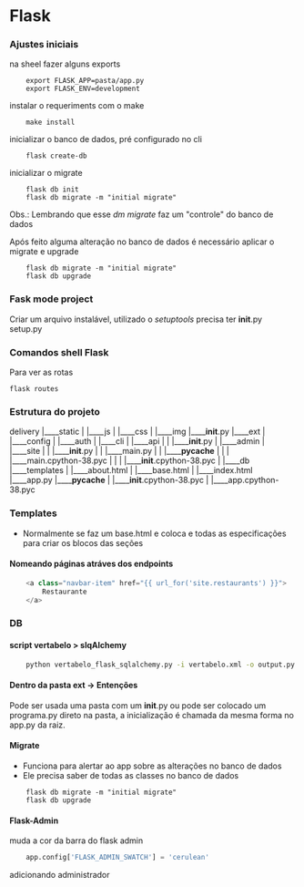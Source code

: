 # Flask

### Ajustes iniciais
na sheel fazer alguns exports
~~~shell
    export FLASK_APP=pasta/app.py
    export FLASK_ENV=development
~~~

instalar o requeriments com o make
~~~shell
    make install
~~~

inicializar o banco de dados, pré configurado no cli
~~~shell
    flask create-db
~~~

inicializar o migrate
~~~shell
    flask db init
    flask db migrate -m "initial migrate"
~~~
Obs.: Lembrando que esse *dm migrate* faz um "controle" do banco de dados

Após feito alguma alteração no banco de dados é necessário aplicar o migrate e upgrade
~~~shell
    flask db migrate -m "initial migrate"
    flask db upgrade
~~~

### Fask mode project
Criar um arquivo instalável, utilizado o *setuptools*
precisa ter
__init__.py
setup.py

### Comandos shell Flask
Para ver as rotas
~~~shell
flask routes
~~~

### Estrutura do projeto
delivery
|____static
| |____js
| |____css
| |____img
|______init__.py
|____ext
| |____config
| |____auth
| |____cli
| |____api
| | |______init__.py
| |____admin
| |____site
| | |______init__.py
| | |____main.py
| | |______pycache__
| | | |____main.cpython-38.pyc
| | | |______init__.cpython-38.pyc
| |____db
|____templates
| |____about.html
| |____base.html
| |____index.html
|____app.py
|______pycache__
| |______init__.cpython-38.pyc
| |____app.cpython-38.pyc

### Templates

- Normalmente se faz um base.html e coloca e todas as especificações para criar os blocos das seções

#### Nomeando páginas atráves dos endpoints
~~~py
    <a class="navbar-item" href="{{ url_for('site.restaurants') }}">
        Restaurante
    </a>
~~~

### DB

#### script vertabelo > slqAlchemy
~~~sh
    python vertabelo_flask_sqlalchemy.py -i vertabelo.xml -o output.py
~~~

#### Dentro da pasta ext -> Entenções
Pode ser usada uma pasta com um __init__.py ou pode ser colocado
um programa.py direto na pasta, a inicialização é chamada da mesma forma no 
app.py da raiz.

#### Migrate
- Funciona para alertar ao app sobre as alterações no banco de dados
- Ele precisa saber de todas as classes no banco de dados
~~~shell
    flask db migrate -m "initial migrate"
    flask db upgrade
~~~

#### Flask-Admin
muda a cor da barra do flask admin
~~~py
    app.config['FLASK_ADMIN_SWATCH'] = 'cerulean'
~~~
adicionando administrador